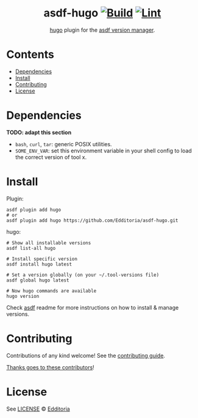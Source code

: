 <div align="center">

# asdf-hugo [![Build](https://github.com/Edditoria/asdf-hugo/actions/workflows/build.yml/badge.svg)](https://github.com/Edditoria/asdf-hugo/actions/workflows/build.yml) [![Lint](https://github.com/Edditoria/asdf-hugo/actions/workflows/lint.yml/badge.svg)](https://github.com/Edditoria/asdf-hugo/actions/workflows/lint.yml)


[hugo](https://gohugo.io/documentation/) plugin for the [asdf version manager](https://asdf-vm.com).

</div>

# Contents

- [Dependencies](#dependencies)
- [Install](#install)
- [Contributing](#contributing)
- [License](#license)

# Dependencies

**TODO: adapt this section**

- `bash`, `curl`, `tar`: generic POSIX utilities.
- `SOME_ENV_VAR`: set this environment variable in your shell config to load the correct version of tool x.

# Install

Plugin:

```shell
asdf plugin add hugo
# or
asdf plugin add hugo https://github.com/Edditoria/asdf-hugo.git
```

hugo:

```shell
# Show all installable versions
asdf list-all hugo

# Install specific version
asdf install hugo latest

# Set a version globally (on your ~/.tool-versions file)
asdf global hugo latest

# Now hugo commands are available
hugo version
```

Check [asdf](https://github.com/asdf-vm/asdf) readme for more instructions on how to
install & manage versions.

# Contributing

Contributions of any kind welcome! See the [contributing guide](contributing.md).

[Thanks goes to these contributors](https://github.com/Edditoria/asdf-hugo/graphs/contributors)!

# License

See [LICENSE](LICENSE) © [Edditoria](https://github.com/Edditoria/)
